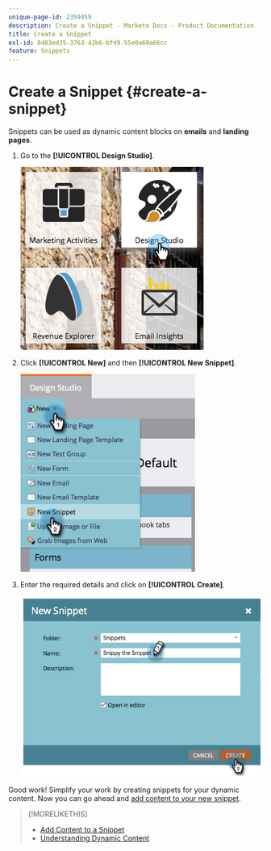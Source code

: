 ```yaml
---
unique-page-id: 2359459
description: Create a Snippet - Marketo Docs - Product Documentation
title: Create a Snippet
exl-id: 8483ed35-3763-42b6-bfd9-55e0a69a66cc
feature: Snippets
---
```

# Create a Snippet {#create-a-snippet}

Snippets can be used as dynamic content blocks on **emails** and **landing pages**.

1. Go to the **[!UICONTROL Design Studio]**.

   ![](assets/designstudio.png)

1. Click **[!UICONTROL New]** and then **[!UICONTROL New Snippet]**.

   ![](assets/image2014-9-16-8-50-4.png)

1. Enter the required details and click on **[!UICONTROL Create]**.

   ![](assets/image2014-9-16-8-3a50-3a14.png)

Good work! Simplify your work by creating snippets for your dynamic content. Now you can go ahead and [add content to your new snippet](/help/marketo/product-docs/personalization/segmentation-and-snippets/snippets/add-content-to-a-snippet.md).

>[!MORELIKETHIS]
>
>* [Add Content to a Snippet](/help/marketo/product-docs/personalization/segmentation-and-snippets/snippets/add-content-to-a-snippet.md)
>* [Understanding Dynamic Content](/help/marketo/product-docs/personalization/segmentation-and-snippets/segmentation/understanding-dynamic-content.md)
